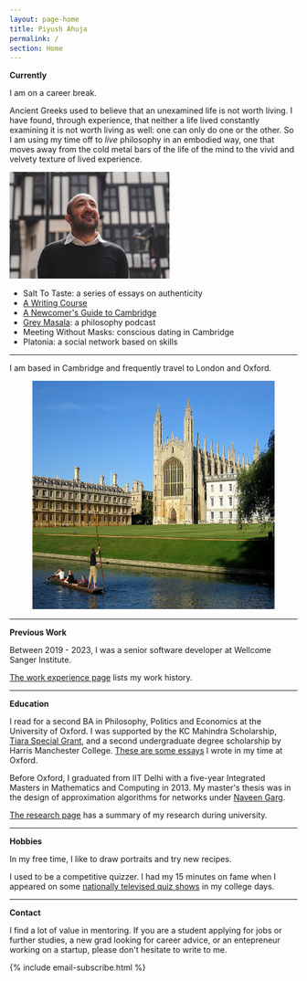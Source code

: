 ```yaml
---
layout: page-home
title: Piyush Ahuja
permalink: /
section: Home
---
```





**Currently**

I am on a career break. 

Ancient Greeks used to believe that an unexamined life is not worth living. I have found, through experience, that neither a life lived constantly examining it is not worth living as well: one can only do one or the other. So I am using my time off to *live* philosophy in an embodied way, one that moves away from the cold metal bars of the life of the mind to the vivid and velvety texture of lived experience.



<img class='inset right' src="files/images/mypic2.jpeg" title='Piyush Ahuja' width='280px'  />   



* Salt To Taste: a series of essays on authenticity
* [A Writing Course](https://piyushahuja.com/courses/writing/intro)
* [A Newcomer's Guide to Cambridge](/cambridge)
* [Grey Masala](https://open.spotify.com/show/4fwl2XZOBsSZFFQH2Jaec4): a philosophy podcast 
* Meeting Without Masks: conscious dating in Cambridge
* Platonia: a social network based on skills 

  
----

I am based in Cambridge and frequently travel to London and Oxford. 


<!-- **Also**



I would love to run a meditation group and [a writing workshop](/courses/writing/intro) in Cambridge. I'm looking for volunteer participants: if this interests you, please reach out!
 -->
<center>

<figure>
    <img src="files/images/oxford/cam.jpg" alt="Cambridge" width="550" height= "400" /> 

    


 <figcaption></figcaption> 
</figure>
</center>



---




**Previous Work**

Between 2019 - 2023, I was a senior software developer at Wellcome Sanger Institute.

[The work experience page](/work) lists my work history.

---

**Education** 

I read for a second BA in Philosophy, Politics and Economics at the University of Oxford.  I was supported by the KC Mahindra Scholarship, [Tiara Special Grant](https://www.tiarafoundation.com/copy-of-tiara-special-grant), and a second undergraduate degree scholarship by Harris Manchester College. [These are some essays](/philosophy) I wrote in my time at Oxford. 

Before Oxford, I graduated from IIT Delhi with a five-year Integrated Masters in Mathematics and Computing in 2013. My master's thesis was in the design of approximation algorithms for networks under [Naveen Garg](https://en.wikipedia.org/wiki/Naveen_Garg). 

[The research page](/research) has a summary of my research during university.

----

**Hobbies** 


In my free time, I like to draw portraits and try new recipes.

I used to be a competitive quizzer. I had my 15 minutes on fame when I appeared on some [nationally televised quiz shows]((https://www.youtube.com/watch?v=-5pdjrdj0uA)) in my college days. 

<!-- My [master's thesis]([link to my thesis][thesis]) was in the design of approximation algorithms for networks under [Naveen Garg](https://en.wikipedia.org/wiki/Naveen_Garg).  -->


<!-- The [work section](/work)  spells out my professional experience in greater detail.  
 -->





<!-- 
 One of the best way to learn is to teach it to someone. Platonia allows one to organize one-on-one meetups with people for learning-and-teaching. Give it a try! Here's the [download link for iOS]((http://itunes.com/apps/platonia)) and here's the [download link for Android](https://play.google.com/store/apps/details?id=com.platonia_client). -->

<!-- - **Teaching:**  I am interested in teaching or mentoring opportunies in philosophy, algorithms, and creative writing.

- **Learning:** I am looking for people interested in practicing Improv, First Aid, or Wilderness survival skills.  

- **Creative Collaborations:** If you'd like to collaborate on something for *fun*, please don't hesitate to reach out. Here are some ideas: a podcast, a comedy sketch, a mobile app, or any long-form writing assignment. 
 -->

----

**Contact**

I find a lot of value in mentoring. If you are a student applying for jobs or further studies, a new grad looking for career advice, or an entepreneur working on a startup, please don't hesitate to write to me.


{% include email-subscribe.html %}


[resumeFile]: ../files/piyush_resume.pdf 
[thesis]: ../files/research/thesis.pdf

 
